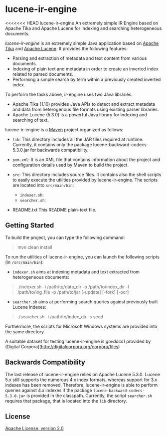 # lucene-ir-engine
<<<<<<< HEAD
lucene-ir-engine An extremely simple IR Engine based on Apache Tika and Apache Lucene for indexing and searching heterogeneous documents.

_lucene-ir-engine_ is an extremely simple Java application based on [Apache Tika](http://tika.apache.org/) and [Apache Lucene](http://lucene.apache.org/).
It provides the following features: 

  * Parsing and extraction of metadata and text content from various 
    documents.
  * Indexing of plain text and metadata in order to create an inverted index 
    related to parsed documents.
  * Performing a simple search by term within a previously created inverted 
    index.

To perform the tasks above, ir-engine uses two Java libraries:

  * Apache Tika (1.10) provides Java APIs to detect and extract metadata and data
    from heterogenous file formats using existing parser libraries. 
  * Apache Lucene (5.3.0) is a powerful Java library for indexing and searching 
    of text.

lucene-ir-engine is a [Maven](https://maven.apache.org/) project organized as follows:

  * `lib`:
    This directory includes all the JAR files required at runtime. Currently, it contains only the package lucene-backward-codecs-5.3.0.jar for backwards compatibility.

  * `pom.xml`:
    It is an XML file that contains information about the project and configuration details used by Maven to build the project.
    
  * `src`:
    This directory includes source files. It contains also the shell scripts to easily execute the utilities provided by lucene-ir-engine.
    The scripts are located into `src/main/bin`:
    * `indexer.sh`:
    * `searcher.sh`:

  * README.txt
    This README plain-text file.

## Getting Started

To build the project, you can type the following command:

> mvn clean install

To run the utilities of lucene-ir-engine, you can launch the following scripts (in `/src/main/bin`):

* `indexer.sh` aims at indexing metadata and text extracted from heterogeneous documents:
> ./indexer.sh -i /path/to/data_dir -o /path/to/index_dir -l /path/to/log_file -p /path/to/jar [-update] [-fork] [-ocr]

* `searcher.sh` aims at performing search queries against previously built Lucene indexes:
> ./searcher.sh -i /path/to/index_dir -s seed

Furthermore, the scripts for Microsoft Windows systems are provided into the same directory.

A suitable dataset for testing lucene-ir-engine is *govdocs1* provided by (Digital Corpora](http://digitalcorpora.org/corpora/files)

## Backwards Compatibility

The last release of lucene-ir-engine relies on Apache Lucene 5.3.0.
Lucene 5.x still supports the numerous 4.x index formats, whereas support for 3.x indexes has been removed.
Therefore, lucene-ir-engine is able to perform queries against 4.x indexes if the package `lucene-backward-codecs-5.3.0.jar` is provided in the classpath.
Currently, the script `searcher.sh` requires that package, that is located into the `lib` directory.

## License

[Apache License, version 2.0](http://www.apache.org/licenses/LICENSE-2.0)
